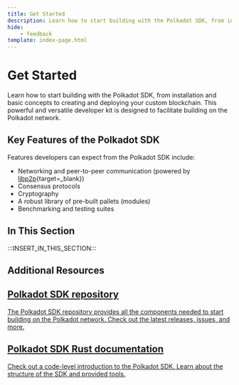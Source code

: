 ```yaml
---
title: Get Started
description: Learn how to start building with the Polkadot SDK, from installation and basic concepts to creating and deploying your custom blockchain.
hide: 
    - feedback
template: index-page.html
---
```


# Get Started

Learn how to start building with the Polkadot SDK, from installation and basic concepts to creating and deploying your custom blockchain. This powerful and versatile developer kit is designed to facilitate building on the Polkadot network.

## Key Features of the Polkadot SDK

Features developers can expect from the Polkadot SDK include:

- Networking and peer-to-peer communication (powered by [libp2p](/polkadot-protocol/glossary/#libp2p){target=\_blank})
- Consensus protocols
- Cryptography
- A robust library of pre-built pallets (modules)
- Benchmarking and testing suites

## In This Section

:::INSERT_IN_THIS_SECTION:::

## Additional Resources

<div class="subsection-wrapper">
  <div class="card">
    <a href="https://github.com/paritytech/polkadot-sdk/tree/polkadot-stable2412" target="_blank">
      <h2 class="title">Polkadot SDK repository</h2>
      <p class="description">The Polkadot SDK repository provides all the components needed to start building on the Polkadot network. Check out the latest releases, issues, and more.</p>
    </a>
  </div>
    <div class="card">
    <a href="https://paritytech.github.io/polkadot-sdk/master/polkadot_sdk_docs/polkadot_sdk/index.html" target="_blank">
      <h2 class="title">Polkadot SDK Rust documentation</h2>
      <p class="description">Check out a code-level introduction to the Polkadot SDK. Learn about the structure of the SDK and provided tools.</p>
    </a>
  </div>
</div>